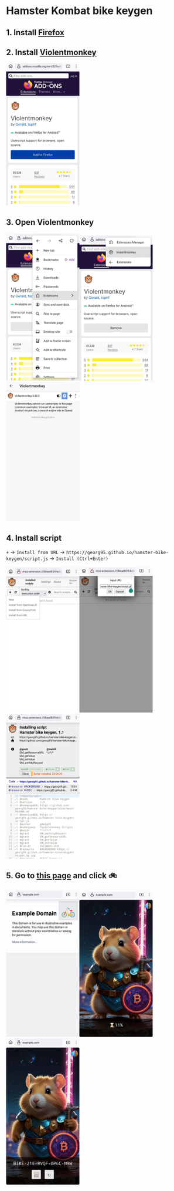 # Hamster Kombat bike keygen

## 1. Install [Firefox](https://play.google.com/store/apps/details?id=org.mozilla.firefox)
## 2. Install [Violentmonkey](https://addons.mozilla.org/firefox/addon/violentmonkey/)

<img src="help/1.jpg" width="200">

## 3. Open Violentmonkey

<img src="help/2.jpg" width="200"><img src="help/3.jpg" width="200"><img src="help/4.jpg" width="200">

## 4. Install script
`+` -> `Install from URL` -> `https://georg95.github.io/hamster-bike-keygen/script.js` -> `Install (Ctrl+Enter)`

<img src="help/5.jpg" width="200"><img src="help/6.jpg" width="200"><img src="help/7.jpg" width="200">

## 5. Go to [this page](https://example.com/) and click 🚲

<img src="help/8.jpg" width="200"><img src="help/9.jpg" width="200"><img src="help/10.jpg" width="200">
